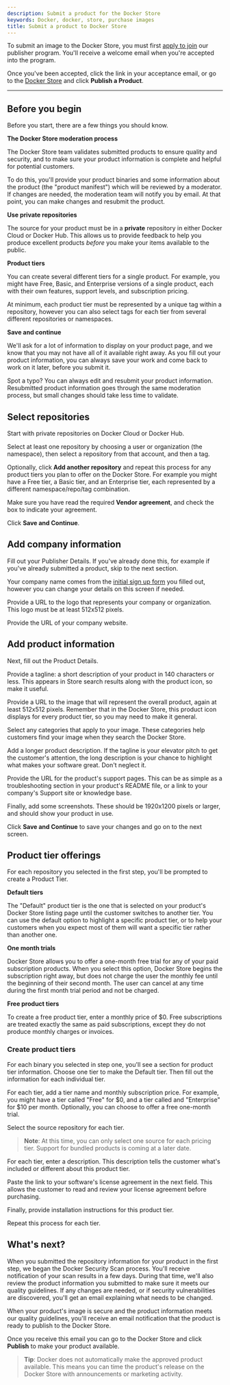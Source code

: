 ```yaml
---
description: Submit a product for the Docker Store
keywords: Docker, docker, store, purchase images
title: Submit a product to Docker Store
---
```


To submit an image to the Docker Store, you must first [apply to
join](https://store.docker.com/publisher/signup) our publisher program. You'll
receive a welcome email when you're accepted into the program.

Once you've been accepted, click the link in your acceptance email, or go to the
[Docker Store](https://store.docker.com) and click **Publish a Product**.

-----------------

## Before you begin

Before you start, there are a few things you should know.

**The Docker Store moderation process**

The Docker Store team validates submitted products to ensure quality and
security, and to make sure your product information is complete and helpful for
potential customers.

To do this, you'll provide your product binaries and some information about the
product (the "product manifest") which will be reviewed by a moderator. If
changes are needed, the moderation team will notify you by email. At that point,
you can make changes and resubmit the product.

**Use private repositories**

The source for your product must be in a **private** repository in either Docker
Cloud or Docker Hub. This allows us to provide feedback to help you produce
excellent products _before_ you make your items available to the public.

**Product tiers**

You can create several different tiers for a single product. For example, you
might have Free, Basic, and Enterprise versions of a single product, each with
their own features, support levels, and subscription pricing.

At minimum, each product tier must be represented by a unique tag within a
repository, however you can also select tags for each tier from several
different repositories or namespaces.


**Save and continue**

We'll ask for a lot of information to display on your product page, and we know
that you may not have all of it available right away. As you fill out your
product information, you can always save your work and come back to work on it
later, before you submit it.

Spot a typo? You can always edit and resubmit your product information.
Resubmitted product information goes through the same moderation process, but
small changes should take less time to validate.

## Select repositories

Start with private repositories on Docker Cloud or Docker Hub.

Select at least one repository by choosing a user or organization (the
namespace), then select a repository from that account, and then a tag.

Optionally, click **Add another repository** and repeat this process for any
product tiers you plan to offer on the Docker Store. For example you might have
a Free tier, a Basic tier, and an Enterprise tier, each represented by a
different namespace/repo/tag combination.


Make sure you have read the required **Vendor agreement**, and check the box to
indicate your agreement.

Click **Save and Continue**.

## Add company information

Fill out your Publisher Details. If you've already done this, for example if
you've already submitted a product, skip to the next section.

Your company name comes from the [initial sign up
form](https://store.docker.com/publisher/signup) you filled out, however you can
change your details on this screen if needed.

Provide a URL to the logo that represents your company or organization. This
logo must be at least 512x512 pixels.

Provide the URL of your company website.

## Add product information

Next, fill out the Product Details.

Provide a tagline: a short description of your product in 140 characters or
less. This appears in Store search results along with the product icon, so make
it useful.

Provide a URL to the image that will represent the overall product, again at
least 512x512 pixels. Remember that in the Docker Store, this product icon
displays for every product tier, so you may need to make it general.

Select any categories that apply to your image. These categories help customers
find your image when they search the Docker Store.

Add a longer product description. If the tagline is your elevator pitch to get
the customer's attention, the long description is your chance to highlight what
makes your software great. Don't neglect it.

Provide the URL for the product's support pages. This can be as simple as a
troubleshooting section in your product's README file, or a link to your
company's Support site or knowledge base.

Finally, add some screenshots. These should be 1920x1200 pixels or larger, and
should show your product in use.

Click **Save and Continue** to save your changes and go on to the next screen.

## Product tier offerings

For each repository you selected in the first step, you'll be prompted to create
a Product Tier.

**Default tiers**

The "Default" product tier is the one that is selected on your product's Docker
Store listing page until the customer switches to another tier. You can use the
default option to highlight a specific product tier, or to help your customers
when you expect most of them will want a specific tier rather than another one.

**One month trials**

Docker Store allows you to offer a one-month free trial for any of your paid
subscription products. When you select this option, Docker Store begins the
subscription right away, but does not charge the user the monthly fee until the
beginning of their second month. The user can cancel at any time during the
first month trial period and not be charged.

**Free product tiers**

To create a free product tier, enter a monthly price of $0. Free subscriptions
are treated exactly the same as paid subscriptions, except they do not produce
monthly charges or invoices.

### Create product tiers

For each binary you selected in step one, you'll see a section for product tier
information. Choose one tier to make the Default tier. Then fill out the
information for each individual tier.

For each tier, add a tier name and monthly subscription price. For example, you
might have a tier called "Free" for $0, and a tier called and "Enterprise" for
$10 per month. Optionally, you can choose to offer a free one-month trial.

Select the source repository for each tier.

> **Note**: At this time, you can only select one source for each pricing tier. Support for bundled products is coming at a later date.

For each tier, enter a description. This description tells the customer what's
included or different about this product tier.

Paste the link to your software's license agreement in the next field. This
allows the customer to read and review your license agreement before purchasing.

Finally, provide installation instructions for this product tier.

Repeat this process for each tier.

## What's next?

When you submitted the repository information for your product in the first
step, we began the Docker Security Scan process. You'll receive notification of
your scan results in a few days. During that time, we'll also review the product
information you submitted to make sure it meets our quality guidelines. If any
changes are needed, or if security vulnerabilities are discovered, you'll get an
email explaining what needs to be changed.

When your product's image is secure and the product information meets our
quality guidelines, you'll receive an email notification that the product is
ready to publish to the Docker Store.

Once you receive this email you can go to the Docker Store and click **Publish**
to make your product available.

> **Tip**: Docker does not automatically make the approved product available. This means you can time the product's release on the Docker Store with announcements or marketing activity.
